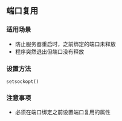 ## 端口复用
### 适用场景
- 防止服务器重启时，之前绑定的端口未释放
- 程序突然退出但端口没有释放

### 设置方法
`setsockopt()`

### 注意事项
- 必须在端口绑定之前设置端口复用的属性